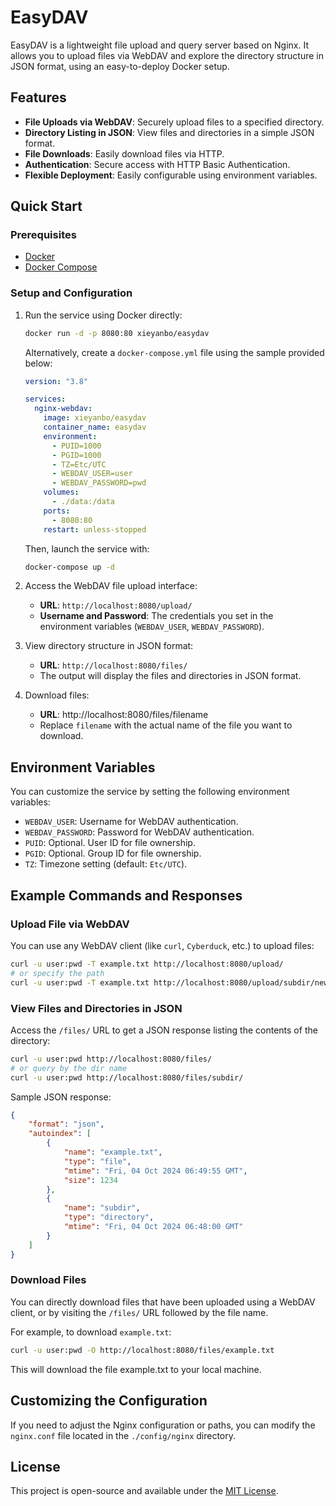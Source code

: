 # EasyDAV

EasyDAV is a lightweight file upload and query server based on Nginx. It allows you to upload files via WebDAV and explore the directory structure in JSON format, using an easy-to-deploy Docker setup.

## Features

- **File Uploads via WebDAV**: Securely upload files to a specified directory.
- **Directory Listing in JSON**: View files and directories in a simple JSON format.
- **File Downloads**: Easily download files via HTTP.
- **Authentication**: Secure access with HTTP Basic Authentication.
- **Flexible Deployment**: Easily configurable using environment variables.

## Quick Start

### Prerequisites

- [Docker](https://docs.docker.com/get-docker/)
- [Docker Compose](https://docs.docker.com/compose/install/)

### Setup and Configuration

1. Run the service using Docker directly:

   ```bash
   docker run -d -p 8080:80 xieyanbo/easydav
   ```

   Alternatively, create a `docker-compose.yml` file using the sample provided below:

   ```yaml
   version: "3.8"

   services:
     nginx-webdav:
       image: xieyanbo/easydav
       container_name: easydav
       environment:
         - PUID=1000
         - PGID=1000
         - TZ=Etc/UTC
         - WEBDAV_USER=user
         - WEBDAV_PASSWORD=pwd
       volumes:
         - ./data:/data
       ports:
         - 8080:80
       restart: unless-stopped
   ```

   Then, launch the service with:

   ```bash
   docker-compose up -d
   ```

2. Access the WebDAV file upload interface:

   - **URL**: `http://localhost:8080/upload/`
   - **Username and Password**: The credentials you set in the environment variables (`WEBDAV_USER`, `WEBDAV_PASSWORD`).

3. View directory structure in JSON format:

   - **URL**: `http://localhost:8080/files/`
   - The output will display the files and directories in JSON format.

4. Download files:

   - **URL**: http://localhost:8080/files/filename
   - Replace `filename` with the actual name of the file you want to download.

## Environment Variables

You can customize the service by setting the following environment variables:

- `WEBDAV_USER`: Username for WebDAV authentication.
- `WEBDAV_PASSWORD`: Password for WebDAV authentication.
- `PUID`: Optional. User ID for file ownership.
- `PGID`: Optional. Group ID for file ownership.
- `TZ`: Timezone setting (default: `Etc/UTC`).

## Example Commands and Responses

### Upload File via WebDAV

You can use any WebDAV client (like `curl`, `Cyberduck`, etc.) to upload files:

```bash
curl -u user:pwd -T example.txt http://localhost:8080/upload/
# or specify the path
curl -u user:pwd -T example.txt http://localhost:8080/upload/subdir/new.txt
```

### View Files and Directories in JSON

Access the `/files/` URL to get a JSON response listing the contents of the directory:

```bash
curl -u user:pwd http://localhost:8080/files/
# or query by the dir name
curl -u user:pwd http://localhost:8080/files/subdir/
```

Sample JSON response:

```json
{
    "format": "json",
    "autoindex": [
        {
            "name": "example.txt",
            "type": "file",
            "mtime": "Fri, 04 Oct 2024 06:49:55 GMT",
            "size": 1234
        },
        {
            "name": "subdir",
            "type": "directory",
            "mtime": "Fri, 04 Oct 2024 06:48:00 GMT"
        }
    ]
}
```

### Download Files

You can directly download files that have been uploaded using a WebDAV client, or by visiting the `/files/` URL followed by the file name.

For example, to download `example.txt`:

```bash
curl -u user:pwd -O http://localhost:8080/files/example.txt
```

This will download the file example.txt to your local machine.

## Customizing the Configuration

If you need to adjust the Nginx configuration or paths, you can modify the `nginx.conf` file located in the `./config/nginx` directory.

## License

This project is open-source and available under the [MIT License](LICENSE).
